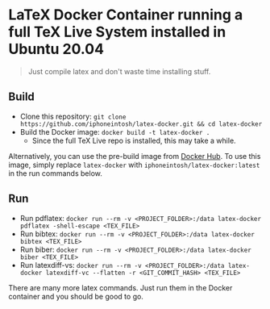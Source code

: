 # LaTeX Docker Container running a full TeX Live System installed in Ubuntu 20.04

> Just compile latex and don't waste time installing stuff.

## Build

- Clone this repository: `git clone https://github.com/iphoneintosh/latex-docker.git && cd latex-docker`
- Build the Docker image: `docker build -t latex-docker .`
  - Since the full TeX Live repo is installed, this may take a while.

Alternatively, you can use the pre-build image from [Docker Hub](https://hub.docker.com/repository/docker/iphoneintosh/latex-docker).
To use this image, simply replace `latex-docker` with `iphoneintosh/latex-docker:latest` in the run commands below.

## Run

- Run pdflatex: `docker run --rm -v <PROJECT_FOLDER>:/data latex-docker pdflatex -shell-escape <TEX_FILE>`
- Run bibtex: `docker run --rm -v <PROJECT_FOLDER>:/data latex-docker bibtex <TEX_FILE>`
- Run biber: `docker run --rm -v <PROJECT_FOLDER>:/data latex-docker biber <TEX_FILE>`
- Run latexdiff-vs: `docker run --rm -v <PROJECT_FOLDER>:/data latex-docker latexdiff-vc --flatten -r <GIT_COMMIT_HASH> <TEX_FILE>`

There are many more latex commands. Just run them in the Docker container and you should be good to go.
